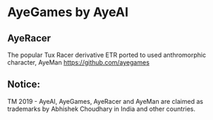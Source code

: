 # AyeGames by AyeAI

## AyeRacer
The popular Tux Racer derivative ETR ported to used anthromorphic character, AyeMan
https://github.com/ayegames

## Notice:
TM 2019 - AyeAI, AyeGames, AyeRacer and AyeMan are claimed as trademarks by Abhishek Choudhary in India and other countries.
